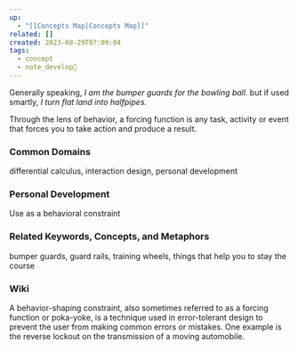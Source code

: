 ```yaml
---
up:
  - "[[Concepts Map|Concepts Map]]"
related: []
created: 2023-08-29T07:09:04
tags:
  - concept
  - note_develop🍃
---
```

Generally speaking, 
*I am the bumper guards for the bowling ball.*
but if used smartly,
*I turn flat land into halfpipes.*

Through the lens of behavior, a forcing function is any task, activity or event that forces you to take action and produce a result. 

### Common Domains
differential calculus, interaction design, personal development

### Personal Development
Use as a behavioral constraint

### Related Keywords, Concepts, and Metaphors
bumper guards, guard rails, training wheels, things that help you to stay the course

### Wiki
A behavior-shaping constraint, also sometimes referred to as a forcing function or poka-yoke, is a technique used in error-tolerant design to prevent the user from making common errors or mistakes. One example is the reverse lockout on the transmission of a moving automobile. 

